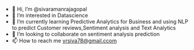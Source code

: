 - 👋 Hi, I’m @sivaramanrajagopal
- 👀 I’m interested in Datascience
- 🌱 I’m currently learning Predictive Analytics for Business and using NLP to predict Customer reviews,Sentiment analysis and Text Analytics
- 💞️ I’m looking to collaborate on sentiment analysis prediction 
- 📫 How to reach me vrsiva78@gmail.ccom

<!---
sivaramanrajagopal/sivaramanrajagopal is a ✨ special ✨ repository because its `README.md` (this file) appears on your GitHub profile.
You can click the Preview link to take a look at your changes.
--->
